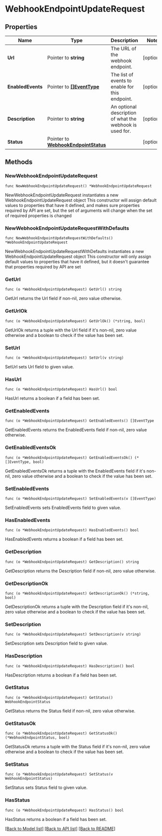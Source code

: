 # WebhookEndpointUpdateRequest

## Properties

Name | Type | Description | Notes
------------ | ------------- | ------------- | -------------
**Url** | Pointer to **string** | The URL of the webhook endpoint. | [optional] 
**EnabledEvents** | Pointer to [**[]EventType**](EventType.md) | The list of events to enable for this endpoint. | [optional] 
**Description** | Pointer to **string** | An optional description of what the webhook is used for. | [optional] 
**Status** | Pointer to [**WebhookEndpointStatus**](WebhookEndpointStatus.md) |  | [optional] 

## Methods

### NewWebhookEndpointUpdateRequest

`func NewWebhookEndpointUpdateRequest() *WebhookEndpointUpdateRequest`

NewWebhookEndpointUpdateRequest instantiates a new WebhookEndpointUpdateRequest object
This constructor will assign default values to properties that have it defined,
and makes sure properties required by API are set, but the set of arguments
will change when the set of required properties is changed

### NewWebhookEndpointUpdateRequestWithDefaults

`func NewWebhookEndpointUpdateRequestWithDefaults() *WebhookEndpointUpdateRequest`

NewWebhookEndpointUpdateRequestWithDefaults instantiates a new WebhookEndpointUpdateRequest object
This constructor will only assign default values to properties that have it defined,
but it doesn't guarantee that properties required by API are set

### GetUrl

`func (o *WebhookEndpointUpdateRequest) GetUrl() string`

GetUrl returns the Url field if non-nil, zero value otherwise.

### GetUrlOk

`func (o *WebhookEndpointUpdateRequest) GetUrlOk() (*string, bool)`

GetUrlOk returns a tuple with the Url field if it's non-nil, zero value otherwise
and a boolean to check if the value has been set.

### SetUrl

`func (o *WebhookEndpointUpdateRequest) SetUrl(v string)`

SetUrl sets Url field to given value.

### HasUrl

`func (o *WebhookEndpointUpdateRequest) HasUrl() bool`

HasUrl returns a boolean if a field has been set.

### GetEnabledEvents

`func (o *WebhookEndpointUpdateRequest) GetEnabledEvents() []EventType`

GetEnabledEvents returns the EnabledEvents field if non-nil, zero value otherwise.

### GetEnabledEventsOk

`func (o *WebhookEndpointUpdateRequest) GetEnabledEventsOk() (*[]EventType, bool)`

GetEnabledEventsOk returns a tuple with the EnabledEvents field if it's non-nil, zero value otherwise
and a boolean to check if the value has been set.

### SetEnabledEvents

`func (o *WebhookEndpointUpdateRequest) SetEnabledEvents(v []EventType)`

SetEnabledEvents sets EnabledEvents field to given value.

### HasEnabledEvents

`func (o *WebhookEndpointUpdateRequest) HasEnabledEvents() bool`

HasEnabledEvents returns a boolean if a field has been set.

### GetDescription

`func (o *WebhookEndpointUpdateRequest) GetDescription() string`

GetDescription returns the Description field if non-nil, zero value otherwise.

### GetDescriptionOk

`func (o *WebhookEndpointUpdateRequest) GetDescriptionOk() (*string, bool)`

GetDescriptionOk returns a tuple with the Description field if it's non-nil, zero value otherwise
and a boolean to check if the value has been set.

### SetDescription

`func (o *WebhookEndpointUpdateRequest) SetDescription(v string)`

SetDescription sets Description field to given value.

### HasDescription

`func (o *WebhookEndpointUpdateRequest) HasDescription() bool`

HasDescription returns a boolean if a field has been set.

### GetStatus

`func (o *WebhookEndpointUpdateRequest) GetStatus() WebhookEndpointStatus`

GetStatus returns the Status field if non-nil, zero value otherwise.

### GetStatusOk

`func (o *WebhookEndpointUpdateRequest) GetStatusOk() (*WebhookEndpointStatus, bool)`

GetStatusOk returns a tuple with the Status field if it's non-nil, zero value otherwise
and a boolean to check if the value has been set.

### SetStatus

`func (o *WebhookEndpointUpdateRequest) SetStatus(v WebhookEndpointStatus)`

SetStatus sets Status field to given value.

### HasStatus

`func (o *WebhookEndpointUpdateRequest) HasStatus() bool`

HasStatus returns a boolean if a field has been set.


[[Back to Model list]](../README.md#documentation-for-models) [[Back to API list]](../README.md#documentation-for-api-endpoints) [[Back to README]](../README.md)

